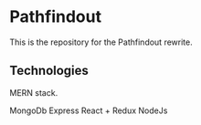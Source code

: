 # Pathfindout
This is the repository for the Pathfindout rewrite.

## Technologies
MERN stack.

MongoDb
Express
React + Redux
NodeJs
